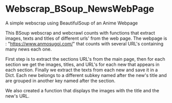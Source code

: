# Webscrap_BSoup_NewsWebPage

A simple webscrap using BeautifulSoup of an Anime Webpage

This BSoup webscrap and webcrawl counts with functions that extract images, texts and titles of different urls' from the web page.
The webpage is : "https://www.anmosugoi.com/" that counts with several URL's containing many news each one.

First step is to extract the sections URL's from the main page, then for each section we get the images, titles, and URL's for each new that appears in each section.
Finally we extract the texts from each new and save it in a Dict. Each new belongs to a different subkey named after the new's title and are grouped in another key named after the section.

We also created a function that displays the images with the title and the new's URL.
